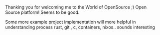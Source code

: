 Thanking you for welcoming me to the World of OpenSource ;)
Open Source platform!
Seems to be good. 

Some more example project implementation will more helpful in understanding process
rust, git , c, containers, nixos.. sounds interesting
